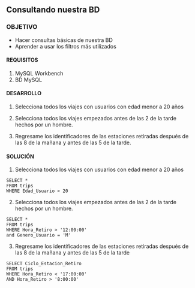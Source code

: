 ## Consultando nuestra BD

### OBJETIVO 
 - Hacer consultas básicas de nuestra BD
 - Aprender a usar los filtros más utilizados

#### REQUISITOS 
1. MySQL Workbench
2. BD MySQL

#### DESARROLLO
1. Selecciona todos los viajes con usuarios con edad menor a 20 años

2. Selecciona todos los viajes empezados antes de las 2 de la tarde hechos por un hombre.

3. Regresame los identificadores de las estaciones retiradas después de las 8 de la mañana y antes de las 5 de la tarde.
#### SOLUCIÓN

1. Selecciona todos los viajes con usuarios con edad menor a 20 años
```
SELECT *
FROM trips
WHERE Edad_Usuario < 20
```
2. Selecciona todos los viajes empezados antes de las 2 de la tarde hechos por un hombre.
```
SELECT *
FROM trips
WHERE Hora_Retiro > '12:00:00'
and Genero_Usuario = 'M'
```
3. Regresame los identificadores de las estaciones retiradas después de las 8 de la mañana y antes de las 5 de la tarde
```
SELECT Ciclo_Estacion_Retiro
FROM trips
WHERE Hora_Retiro < '17:00:00'
AND Hora_Retiro > '8:00:00'
```